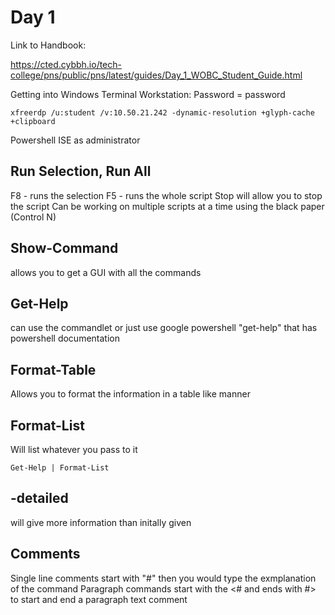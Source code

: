 # Day 1
Link to Handbook:

https://cted.cybbh.io/tech-college/pns/public/pns/latest/guides/Day_1_WOBC_Student_Guide.html

Getting into Windows Terminal Workstation:
Password = password
```
xfreerdp /u:student /v:10.50.21.242 -dynamic-resolution +glyph-cache +clipboard
```

Powershell ISE as administrator

## Run Selection, Run All
F8 - runs the selection
F5 - runs the whole script
Stop will allow you to stop the script 
Can be working on multiple scripts at a time using the black paper (Control N)

## Show-Command
allows you to get a GUI with all the commands

## Get-Help
can use the commandlet or just use google
powershell "get-help" that has powershell documentation

## Format-Table
Allows you to format the information in a table like manner

## Format-List
Will list whatever you pass to it
```
Get-Help | Format-List

```
## -detailed
will give more information than initally given

## Comments
Single line comments start with "#" then you would type the exmplanation of the command
Paragraph commands start with the <# and ends with #> to start and end a paragraph text comment




